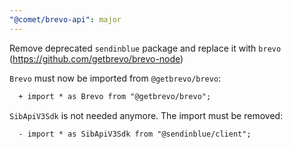 ```yaml
---
"@comet/brevo-api": major
---
```


Remove deprecated `sendinblue` package and replace it with `brevo` (https://github.com/getbrevo/brevo-node)

`Brevo` must now be imported from `@getbrevo/brevo`:

```diff
  + import * as Brevo from "@getbrevo/brevo";
```

`SibApiV3Sdk` is not needed anymore. The import must be removed:

```diff
  - import * as SibApiV3Sdk from "@sendinblue/client";
```
